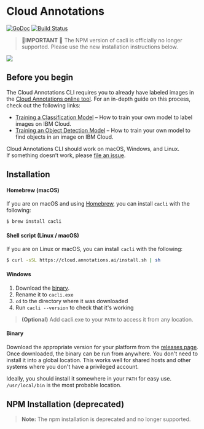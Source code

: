 # Cloud Annotations
[![GoDoc](https://godoc.org/github.com/cloud-annotations/training/cacli?status.svg)](https://godoc.org/github.com/cloud-annotations/training/cacli)
[![Build Status](https://img.shields.io/travis/cloud-annotations/training/master.svg)](https://travis-ci.org/cloud-annotations/training)

> 🚨**IMPORTANT** 🚨 The NPM version of cacli is officially no longer supported. Please use the new installation instructions below. 

![](https://github.com/cloud-annotations/training/raw/master/docs/_object_detection/assets/main.png)

## Before you begin

The Cloud Annotations CLI requires you to already have labeled images in the [Cloud Annotations online tool](https://cloud.annotations.ai/). For an in-depth guide on this process, check out the following links:

- [Training a Classification Model](https://cloud.annotations.ai/workshops/classification/) – How to train your own model to label images on IBM Cloud.
- [Training an Object Detection Model](https://cloud.annotations.ai/workshops/object-detection/) – How to train your own model to find objects in an image on IBM Cloud.

Cloud Annotations CLI should work on macOS, Windows, and Linux.<br>
If something doesn’t work, please [file an issue](https://github.com/cloud-annotations/training/issues/new).

## Installation
#### Homebrew (macOS)
If you are on macOS and using [Homebrew](https://brew.sh/), you can install `cacli` with the following:
```bash
$ brew install cacli
```

#### Shell script (Linux / macOS)
If you are on Linux or macOS, you can install `cacli` with the following:
```bash
$ curl -sSL https://cloud.annotations.ai/install.sh | sh
```

#### Windows
1. Download the [binary](https://github.com/cloud-annotations/training/releases/download/v1.2.29/cacli_windows_x86_64.exe).
2. Rename it to `cacli.exe`
3. `cd` to the directory where it was downloaded
4. Run `cacli --version` to check that it's working

> **(Optional)** Add cacli.exe to your `PATH` to access it from any location. 

#### Binary
Download the appropriate version for your platform from the [releases page](https://github.com/cloud-annotations/training/releases). Once downloaded, the binary can be run from anywhere. You don't need to install it into a global location. This works well for shared hosts and other systems where you don't have a privileged account.

Ideally, you should install it somewhere in your `PATH` for easy use. `/usr/local/bin` is the most probable location.

## NPM Installation (deprecated)

> **Note:** The npm installation is deprecated and no longer supported.
